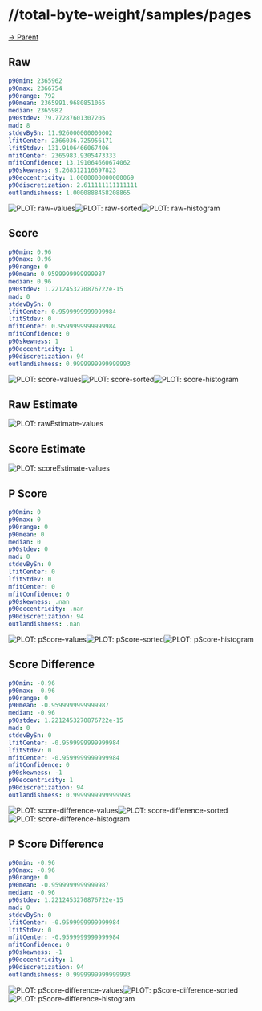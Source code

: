 
# //total-byte-weight/samples/pages

[→ Parent](../..)


## Raw


```yaml
p90min: 2365962
p90max: 2366754
p90range: 792
p90mean: 2365991.9680851065
median: 2365982
p90stdev: 79.77287601307205
mad: 8
stdevBySn: 11.926000000000002
lfitCenter: 2366036.725956171
lfitStdev: 131.9106466067406
mfitCenter: 2365983.9305473333
mfitConfidence: 13.191064660674062
p90skewness: 9.268312116697823
p90eccentricity: 1.0000000000000069
p90discretization: 2.611111111111111
outlandishness: 1.0000888458208865

```

![PLOT: raw-values](./raw/values.svg)![PLOT: raw-sorted](./raw/sorted.svg)![PLOT: raw-histogram](./raw/histogram.svg)
## Score


```yaml
p90min: 0.96
p90max: 0.96
p90range: 0
p90mean: 0.9599999999999987
median: 0.96
p90stdev: 1.2212453270876722e-15
mad: 0
stdevBySn: 0
lfitCenter: 0.9599999999999984
lfitStdev: 0
mfitCenter: 0.9599999999999984
mfitConfidence: 0
p90skewness: 1
p90eccentricity: 1
p90discretization: 94
outlandishness: 0.9999999999999993

```

![PLOT: score-values](./score/values.svg)![PLOT: score-sorted](./score/sorted.svg)![PLOT: score-histogram](./score/histogram.svg)
## Raw Estimate

![PLOT: rawEstimate-values](./rawEstimate/values.svg)
## Score Estimate

![PLOT: scoreEstimate-values](./scoreEstimate/values.svg)
## P Score


```yaml
p90min: 0
p90max: 0
p90range: 0
p90mean: 0
median: 0
p90stdev: 0
mad: 0
stdevBySn: 0
lfitCenter: 0
lfitStdev: 0
mfitCenter: 0
mfitConfidence: 0
p90skewness: .nan
p90eccentricity: .nan
p90discretization: 94
outlandishness: .nan

```

![PLOT: pScore-values](./pScore/values.svg)![PLOT: pScore-sorted](./pScore/sorted.svg)![PLOT: pScore-histogram](./pScore/histogram.svg)
## Score Difference


```yaml
p90min: -0.96
p90max: -0.96
p90range: 0
p90mean: -0.9599999999999987
median: -0.96
p90stdev: 1.2212453270876722e-15
mad: 0
stdevBySn: 0
lfitCenter: -0.9599999999999984
lfitStdev: 0
mfitCenter: -0.9599999999999984
mfitConfidence: 0
p90skewness: -1
p90eccentricity: 1
p90discretization: 94
outlandishness: 0.9999999999999993

```

![PLOT: score-difference-values](./score-difference/values.svg)![PLOT: score-difference-sorted](./score-difference/sorted.svg)![PLOT: score-difference-histogram](./score-difference/histogram.svg)
## P Score Difference


```yaml
p90min: -0.96
p90max: -0.96
p90range: 0
p90mean: -0.9599999999999987
median: -0.96
p90stdev: 1.2212453270876722e-15
mad: 0
stdevBySn: 0
lfitCenter: -0.9599999999999984
lfitStdev: 0
mfitCenter: -0.9599999999999984
mfitConfidence: 0
p90skewness: -1
p90eccentricity: 1
p90discretization: 94
outlandishness: 0.9999999999999993

```

![PLOT: pScore-difference-values](./pScore-difference/values.svg)![PLOT: pScore-difference-sorted](./pScore-difference/sorted.svg)![PLOT: pScore-difference-histogram](./pScore-difference/histogram.svg)
